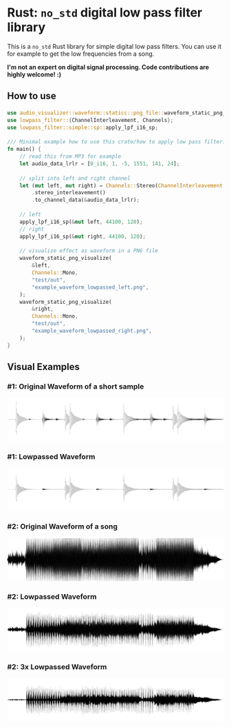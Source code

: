 # Rust: `no_std` digital low pass filter library
This is a `no_std` Rust library for simple digital low pass filters. You can use it for example to 
get the low frequencies from a song.

**I'm not an expert on digital signal processing. Code contributions are highly welcome! :)**

## How to use
```rust
use audio_visualizer::waveform::staticc::png_file::waveform_static_png_visualize;
use lowpass_filter::{ChannelInterleavement, Channels};
use lowpass_filter::simple::sp::apply_lpf_i16_sp;

/// Minimal example how to use this crate/how to apply low pass filter.
fn main() {
    // read this from MP3 for example
    let audio_data_lrlr = [0_i16, 1, -5, 1551, 141, 24];

    // split into left and right channel
    let (mut left, mut right) = Channels::Stereo(ChannelInterleavement::LRLR)
        .stereo_interleavement()
        .to_channel_data(&audio_data_lrlr);

    // left
    apply_lpf_i16_sp(&mut left, 44100, 120);
    // right
    apply_lpf_i16_sp(&mut right, 44100, 120);

    // visualize effect as waveform in a PNG file
    waveform_static_png_visualize(
        &left,
        Channels::Mono,
        "test/out",
        "example_waveform_lowpassed_left.png",
    );
    waveform_static_png_visualize(
        &right,
        Channels::Mono,
        "test/out",
        "example_waveform_lowpassed_right.png",
    );
}
```

## Visual Examples
### #1: Original Waveform of a short sample
![Example 1: Original Waveform of a short sample](sample1_waveform.png "Example 1: Original Waveform of a short sample")
### #1: Lowpassed Waveform
![Example 1: Lowpassed Waveform of a short sample](sample1_waveform_lowpassed.png "Example 1: Lowpassed Original Waveform of a short sample")
### #2: Original Waveform of a song
![Example 1: Original Waveform of a song](song_waveform.png "Example 1: Original Waveform of a song")
### #2: Lowpassed Waveform
![Example 1: Lowpassed Waveform of a song](song_waveform_lowpassed.png "Example 1: Lowpassed Original Waveform of a song")
### #2: 3x Lowpassed Waveform
![Example 1: Lowpassed Waveform of a song 3x](song_waveform_lowpassed_3x.png "Example 1: Lowpassed Original Waveform of a song 3 times")
